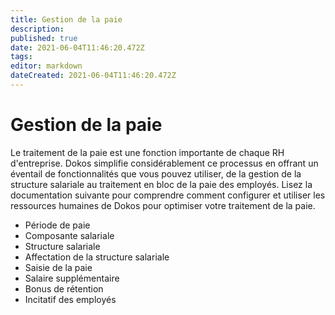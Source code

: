 ```yaml
---
title: Gestion de la paie
description: 
published: true
date: 2021-06-04T11:46:20.472Z
tags: 
editor: markdown
dateCreated: 2021-06-04T11:46:20.472Z
---
```


# Gestion de la paie

Le traitement de la paie est une fonction importante de chaque RH d'entreprise. Dokos simplifie considérablement ce processus en offrant un éventail de fonctionnalités que vous pouvez utiliser, de la gestion de la structure salariale au traitement en bloc de la paie des employés. Lisez la documentation suivante pour comprendre comment configurer et utiliser les ressources humaines de Dokos pour optimiser votre traitement de la paie.

- Période de paie
- Composante salariale
- Structure salariale
- Affectation de la structure salariale
- Saisie de la paie
- Salaire supplémentaire
- Bonus de rétention
- Incitatif des employés